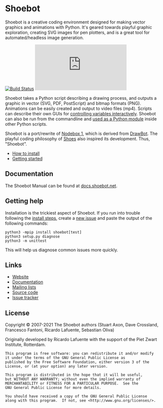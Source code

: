 # Shoebot

Shoebot is a creative coding environment designed for making vector graphics and
animations with Python. It's geared towards playful graphic exploration,
creating SVG images for pen plotters, and is a great tool for automated/headless
image generation.

[![Build Status](https://github.com/shoebot/shoebot/actions/workflows/test.yml/badge.svg)](https://github.com/shoebot/shoebot/actions/workflows/test.yml)
[![Matrix channel](https://img.shields.io/matrix/shoebot:matrix.org)](https://matrix.to/#/#shoebot:matrix.org)

Shoebot takes a Python script describing a drawing process, and outputs a
graphic in vector (SVG, PDF, PostScript) and bitmap formats (PNG). Animations
can be easily created and output to video files (mp4). Scripts can describe
their own GUIs for [controlling variables
interactively](https://docs.shoebot.net/live.html). Shoebot can also be run from
the commandline and [used as a Python
module](https://docs.shoebot.net/advanced.html#using-shoebot-as-a-python-module)
inside other Python scripts.

Shoebot is a port/rewrite of [Nodebox
1](http://nodebox.net/code/index.php/Home), which is derived from
[DrawBot](http://drawbot.com). The playful coding philosophy of
[Shoes](http://shoesrb.com/)  also inspired its development. Thus, "Shoebot".   

* [How to install](https://docs.shoebot.net/install.html)
* [Getting started](https://docs.shoebot.net/getstarted.html)

## Documentation

The Shoebot Manual can be found at [docs.shoebot.net](https://docs.shoebot.net/).

## Getting help

Installation is the trickiest aspect of Shoebot. If you run into trouble
following the [install steps](https://docs.shoebot.net/install.html), create a
[new issue](https://github.com/shoebot/shoebot/issues/new) and paste the output
of the following commands:

    python3 -mpip install shoebot[test]
    python3 setup.py diagnose
    python3 -m unittest

This will help us diagnose common issues more quickly.


Links
-----

  * [Website](http://shoebot.net)
  * [Documentation](http://shoebot.readthedocs.org)
  * [Mailing lists](http://tinkerhouse.net/shoebot/devel)
  * [Source code](http://github.com/shoebot/shoebot)
  * [Issue tracker](http://github.com/shoebot/shoebot/issues)


License
-------

Copyright &copy; 2007-2021 The Shoebot authors (Stuart Axon, Dave Crossland,
Francesco Fantoni, Ricardo Lafuente, Sebastian Oliva)

Originally developed by Ricardo Lafuente with the support of the Piet Zwart
Institute, Rotterdam.

    This program is free software: you can redistribute it and/or modify
    it under the terms of the GNU General Public License as
    published by the Free Software Foundation, either version 3 of the
    License, or (at your option) any later version.

    This program is distributed in the hope that it will be useful,
    but WITHOUT ANY WARRANTY; without even the implied warranty of
    MERCHANTABILITY or FITNESS FOR A PARTICULAR PURPOSE.  See the
    GNU General Public License for more details.

    You should have received a copy of the GNU General Public License
    along with this program.  If not, see <http://www.gnu.org/licenses/>.

